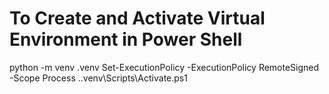 # To Create and Activate Virtual Environment in Power Shell
python -m venv .venv
Set-ExecutionPolicy -ExecutionPolicy RemoteSigned -Scope Process
.\.venv\Scripts\Activate.ps1